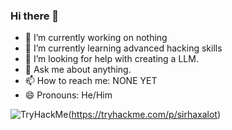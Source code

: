 ### Hi there 👋
- 🔭 I’m currently working on nothing
- 🌱 I’m currently learning advanced hacking skills
- 🤔 I’m looking for help with creating a LLM.
- 💬 Ask me about anything.
- 📫 How to reach me: NONE YET
- 😄 Pronouns: He/Him


![TryHackMe](https://tryhackme-badges.s3.amazonaws.com/sirhaxalot.png)(https://tryhackme.com/p/sirhaxalot)
